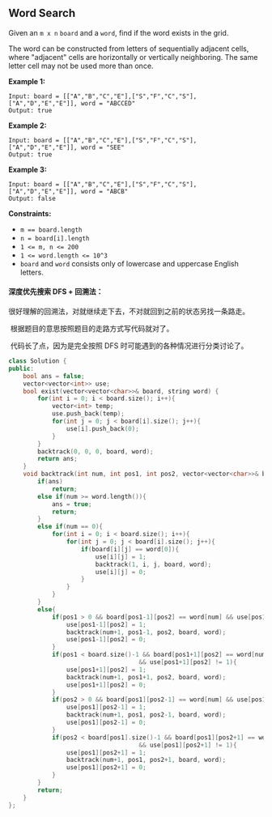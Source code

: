 ## Word Search

Given an `m x n` `board` and a `word`, find if the word exists in the grid.

The word can be constructed from letters of sequentially adjacent cells, where "adjacent" cells are horizontally or vertically neighboring. The same letter cell may not be used more than once.

**Example 1:**

```
Input: board = [["A","B","C","E"],["S","F","C","S"],["A","D","E","E"]], word = "ABCCED"
Output: true
```

**Example 2:**

```
Input: board = [["A","B","C","E"],["S","F","C","S"],["A","D","E","E"]], word = "SEE"
Output: true
```

**Example 3:**

```
Input: board = [["A","B","C","E"],["S","F","C","S"],["A","D","E","E"]], word = "ABCB"
Output: false
```

**Constraints:**

- `m == board.length`
- `n = board[i].length`
- `1 <= m, n <= 200`
- `1 <= word.length <= 10^3`
- `board` and `word` consists only of lowercase and uppercase English letters.

#### 深度优先搜索 DFS + 回溯法：

​			很好理解的回溯法，对就继续走下去，不对就回到之前的状态另找一条路走。

​			根据题目的意思按照题目的走路方式写代码就对了。

​			代码长了点，因为是完全按照 DFS 时可能遇到的各种情况进行分类讨论了。

```c++
class Solution {
public:
    bool ans = false;
    vector<vector<int>> use;
    bool exist(vector<vector<char>>& board, string word) {
        for(int i = 0; i < board.size(); i++){
            vector<int> temp;
            use.push_back(temp);
            for(int j = 0; j < board[i].size(); j++){
                use[i].push_back(0);
            }
        }
        backtrack(0, 0, 0, board, word);
        return ans;
    }
    void backtrack(int num, int pos1, int pos2, vector<vector<char>>& board, string word){
        if(ans)
            return;
        else if(num >= word.length()){
            ans = true;
            return;
        }
        else if(num == 0){
            for(int i = 0; i < board.size(); i++){
                for(int j = 0; j < board[i].size(); j++){
                    if(board[i][j] == word[0]){
                        use[i][j] = 1;
                        backtrack(1, i, j, board, word);
                        use[i][j] = 0;
                    }
                }
            }
        }
        else{
            if(pos1 > 0 && board[pos1-1][pos2] == word[num] && use[pos1-1][pos2] != 1){
                use[pos1-1][pos2] = 1;
                backtrack(num+1, pos1-1, pos2, board, word);
                use[pos1-1][pos2] = 0;
            }
            if(pos1 < board.size()-1 && board[pos1+1][pos2] == word[num] 
                                    && use[pos1+1][pos2] != 1){
                use[pos1+1][pos2] = 1;
                backtrack(num+1, pos1+1, pos2, board, word);
                use[pos1+1][pos2] = 0;
            }
            if(pos2 > 0 && board[pos1][pos2-1] == word[num] && use[pos1][pos2-1] != 1){
                use[pos1][pos2-1] = 1;
                backtrack(num+1, pos1, pos2-1, board, word);
                use[pos1][pos2-1] = 0;
            }
            if(pos2 < board[pos1].size()-1 && board[pos1][pos2+1] == word[num] 
                                    && use[pos1][pos2+1] != 1){
                use[pos1][pos2+1] = 1;
                backtrack(num+1, pos1, pos2+1, board, word);
                use[pos1][pos2+1] = 0;
            }
        }
        return;
    }
};
```

